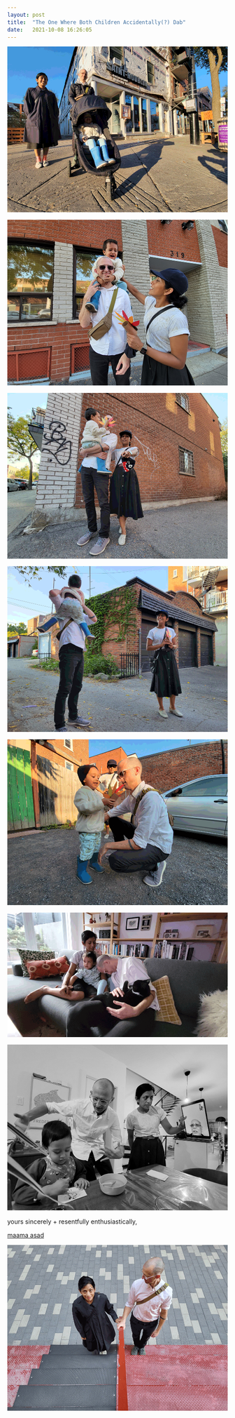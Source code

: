 ```yaml
---
layout: post
title:  "The One Where Both Children Accidentally(?) Dab"
date:   2021-10-08 16:26:05
---
```


![](/assets/images/07-20211008_052637-the-one-which-is-another-one-dj-khaled.gif)

![](/assets/images/07-20211008_140531-the-one-that-is-the-real-picture.jpg)

![](/assets/images/07-20211008_140334-the-one-where-felix-learns-to-follow-the-point.gif)

![](/assets/images/07-20211008_140159(0)-the-one-where-it-is-all-hunky-dory.gif)
 
![](/assets/images/07-20211008_140058-the-one-before-the-meltdown.gif)

![](/assets/images/07-20211008_144934-the-one-where-both-children-accidentally-dab.gif)

![](/assets/images/07-20211008_153730-in-which-the-artist-needs-to-be-told-to-tell-grandparents-how-long-distance-love-extends.gif)

yours sincerely + resentfully enthusiastically, 

[maama asad](https://www.felixkhaledbarr.com/2021/10/04/the-one-where-maama-visits.html)


![](/assets/images/07-20211008_054828-the-one-with-the-two.gif)
